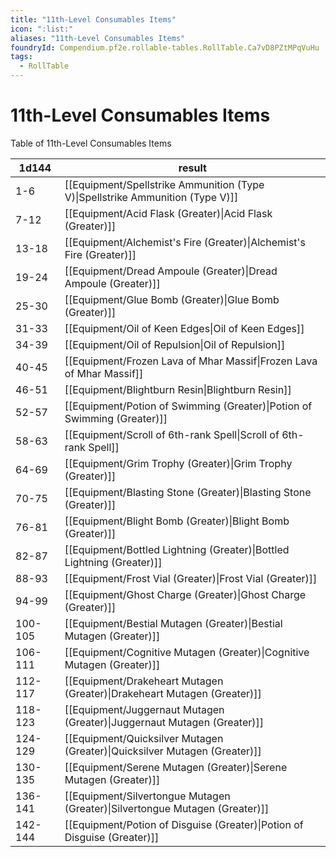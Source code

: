 ```yaml
---
title: "11th-Level Consumables Items"
icon: ":list:"
aliases: "11th-Level Consumables Items"
foundryId: Compendium.pf2e.rollable-tables.RollTable.Ca7vD8PZtMPqVuHu
tags:
  - RollTable
---
```


# 11th-Level Consumables Items
<p>Table of 11th-Level Consumables Items</p>

| 1d144 | result |
|------|--------|
| 1-6 | [[Equipment/Spellstrike Ammunition (Type V)\|Spellstrike Ammunition (Type V)]] |
| 7-12 | [[Equipment/Acid Flask (Greater)\|Acid Flask (Greater)]] |
| 13-18 | [[Equipment/Alchemist's Fire (Greater)\|Alchemist's Fire (Greater)]] |
| 19-24 | [[Equipment/Dread Ampoule (Greater)\|Dread Ampoule (Greater)]] |
| 25-30 | [[Equipment/Glue Bomb (Greater)\|Glue Bomb (Greater)]] |
| 31-33 | [[Equipment/Oil of Keen Edges\|Oil of Keen Edges]] |
| 34-39 | [[Equipment/Oil of Repulsion\|Oil of Repulsion]] |
| 40-45 | [[Equipment/Frozen Lava of Mhar Massif\|Frozen Lava of Mhar Massif]] |
| 46-51 | [[Equipment/Blightburn Resin\|Blightburn Resin]] |
| 52-57 | [[Equipment/Potion of Swimming (Greater)\|Potion of Swimming (Greater)]] |
| 58-63 | [[Equipment/Scroll of 6th-rank Spell\|Scroll of 6th-rank Spell]] |
| 64-69 | [[Equipment/Grim Trophy (Greater)\|Grim Trophy (Greater)]] |
| 70-75 | [[Equipment/Blasting Stone (Greater)\|Blasting Stone (Greater)]] |
| 76-81 | [[Equipment/Blight Bomb (Greater)\|Blight Bomb (Greater)]] |
| 82-87 | [[Equipment/Bottled Lightning (Greater)\|Bottled Lightning (Greater)]] |
| 88-93 | [[Equipment/Frost Vial (Greater)\|Frost Vial (Greater)]] |
| 94-99 | [[Equipment/Ghost Charge (Greater)\|Ghost Charge (Greater)]] |
| 100-105 | [[Equipment/Bestial Mutagen (Greater)\|Bestial Mutagen (Greater)]] |
| 106-111 | [[Equipment/Cognitive Mutagen (Greater)\|Cognitive Mutagen (Greater)]] |
| 112-117 | [[Equipment/Drakeheart Mutagen (Greater)\|Drakeheart Mutagen (Greater)]] |
| 118-123 | [[Equipment/Juggernaut Mutagen (Greater)\|Juggernaut Mutagen (Greater)]] |
| 124-129 | [[Equipment/Quicksilver Mutagen (Greater)\|Quicksilver Mutagen (Greater)]] |
| 130-135 | [[Equipment/Serene Mutagen (Greater)\|Serene Mutagen (Greater)]] |
| 136-141 | [[Equipment/Silvertongue Mutagen (Greater)\|Silvertongue Mutagen (Greater)]] |
| 142-144 | [[Equipment/Potion of Disguise (Greater)\|Potion of Disguise (Greater)]] |
